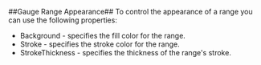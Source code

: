 ##Gauge Range Appearance##
To control the appearance of a range you can use the following properties:

  - Background - specifies the fill color for the range.
  - Stroke - specifies the stroke color for the range.
  - StrokeThickness - specifies the thickness of the range's stroke.